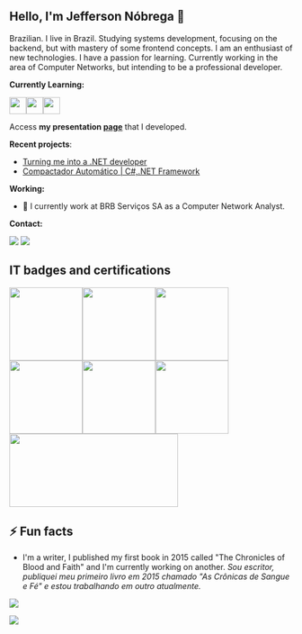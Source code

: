 ## Hello, I'm Jefferson Nóbrega 👋

Brazilian. I live in Brazil.
Studying systems development, focusing on the backend, but with mastery of some frontend concepts. I am an enthusiast of new technologies. I have a passion for learning. Currently working in the area of ​​Computer Networks, but intending to be a professional developer.

**Currently Learning:**

<img src="https://cdn.jsdelivr.net/gh/devicons/devicon/icons/html5/html5-original.svg" width="30" height="30" /><img src="https://cdn.jsdelivr.net/gh/devicons/devicon/icons/css3/css3-original.svg" width="30" height="30" /><img src="https://cdn.jsdelivr.net/gh/devicons/devicon/icons/javascript/javascript-original.svg" width="30" height="30"/>

Access **my presentation <a href="https://jeffersonnobrega.github.io/meusite/">page**</a> that I developed.

**Recent projects**:
 
 - [Turning me into a .NET developer](https://github.com/jeffersonnobrega/DevJrDotNet)
 - [Compactador Automático | C#,.NET Framework  ](https://github.com/jeffersonnobrega/guilda_dev/tree/main/Projetos/dotNET/Compactador_Solution)


          
**Working:**
- 🔭 I currently work at BRB Serviços SA as a Computer Network Analyst.

**Contact:**

<div>
<a href="https://br.linkedin.com/in/jeffersonnobrega" target="_blank"><img src="https://img.shields.io/badge/-LinkedIn-%230077B5?style=for-the-badge&logo=linkedin&logoColor=white" target="_blank"></a>
<a href = "mailto:jeffersonnobrega@gmail.com"><img src="https://img.shields.io/badge/Gmail-D14836?style=for-the-badge&logo=gmail&logoColor=white" target="_blank"></a>
</div>
</p>

## IT badges and certifications

<div class="badges">
<a href="https://www.credly.com/badges/69fe5282-c7cf-450e-85dc-f8f6d4d15ac2/public_url"><img src="https://images.credly.com/images/9b597652-5359-4187-86dc-9eee5d779741/Fundamentos-Na-Lei-Geral-De-Prote%C3%A7%C3%A3o-De-Dados---LGPDF.png" width="130" height="130"></a><a href="https://www.credly.com/badges/9009d39a-74aa-44ef-b1d4-4980a79da509/public_url"><img src="https://images.credly.com/size/340x340/images/f5cf37e4-6ebd-4067-96a9-b26d04f51ff7/CertiProf-Badge-LLL.png" width="130" height="130"></a><a href="https://www.credly.com/badges/00b545e4-5969-4613-bac6-40cbd03150e5/public_url"><img src="https://images.credly.com/size/340x340/images/4e3d6f9f-55d7-4ea7-b0e6-f4d4ff543e22/image.png" width="130" height="130"></a><a href="https://www.credly.com/badges/bb38ead1-4d33-4891-a485-ce0b222d30e2/public_url"><img src="https://images.credly.com/size/340x340/images/ea2c9f2e-b7e1-4a5a-a82e-7e94b67b35bd/image.png" width="130" height="130"></a><a href="https://www.credly.com/badges/73dd4520-aa58-4884-914e-22518e393f8e/public_url"><img src="https://images.credly.com/size/340x340/images/78fc0757-e9d9-4e92-936e-2490815b4965/image.png" width="130" height="130"></a><a href="https://www.credly.com/badges/00611994-d9a7-46d7-8e44-4aefd78094a5/public_url"><img src="https://images.credly.com/size/340x340/images/054913b2-e271-49a2-a1a4-9bf1c1f9a404/CyberEssentials.png" width="130" height="130">
<a href="https://www.skillfront.com/Badges/78136324065667"><img src="https://www.skillfront.com/badge-files/98474892927440.png" width="300" height="130"></a>
</div>

## ⚡ Fun facts

- I'm a writer, I published my first book in 2015 called "The Chronicles of Blood and Faith" and I'm currently working on another.
*Sou escritor, publiquei meu primeiro livro em 2015 chamado "As Crônicas de Sangue e Fé" e estou trabalhando em outro atualmente.*

<a href="#">
  <img align="center" src="https://github-readme-stats.vercel.app/api?username=jeffersonnobrega&count_private=true&show_icons=true&theme=github_dark" />
</a>
</p>     
<a href="#">
  <img align="center" src="https://github-readme-stats.vercel.app/api/top-langs/?username=jeffersonnobrega&langs_count=8&theme=github_dark&layout=compact" />  
</a>
          









